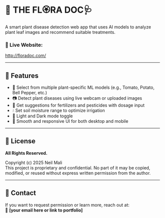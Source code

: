 # 🌿 THE FL🏵️RA DOC🩺

A smart plant disease detection web app that uses AI models to analyze plant leaf images and recommend suitable treatments.

### 🔗 Live Website:
http://floradoc.com/

---

## 🧠 Features

- 🌱 Select from multiple plant-specific ML models (e.g., Tomato, Potato, Bell Pepper, etc.)
- 📷 Detect plant diseases using live webcam or uploaded images
- 🧪 Get suggestions for fertilizers and pesticides with dosage input
- 💧 Set soil moisture range to optimize irrigation
- 🌙 Light and Dark mode toggle
- 🎨 Smooth and responsive UI for both desktop and mobile

---

## 🚫 License

**All Rights Reserved.**

Copyright (c) 2025 Neil Mali  
This project is proprietary and confidential. No part of it may be copied, modified, or reused without express written permission from the author.

---

## 📩 Contact

If you want to request permission or learn more, reach out at:  
📧 **[your email here or link to portfolio]**
